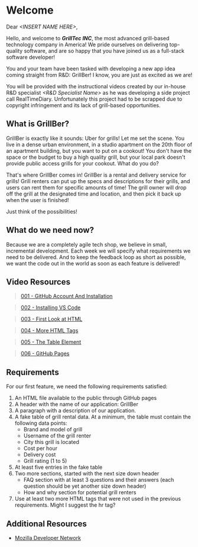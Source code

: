 # Welcome

Dear *\<INSERT NAME HERE>*,

Hello, and welcome to ***GrillTec INC***, the most advanced grill-based technology company in America! We pride ourselves on delivering top-quality software, and are so happy that you have joined us as a full-stack software developer!

You and your team have been tasked with developing a new app idea coming straight from R&D: GrillBer! I know, you are just as excited as we are! 

You will be provided with the instructional videos created by our in-house R&D specialist *\<R&D Specialist Name>* as he was developing a side project call RealTimeDiary. Unfortunately this project had to be scrapped due to copyright infringement and its lack of grill-based opportunities.

## What is GrillBer?

GrillBer is exactly like it sounds: Uber for grills! Let me set the scene. You live in a dense urban environment, in a studio apartment on the 20th floor of an apartment building, but you want to put on a cookout! You don't have the space or the budget to buy a high quality grill, but your local park doesn't provide public access grills for your cookout. What do you do?

That's where GrillBer comes in! GrillBer is a rental and delivery service for grills! Grill renters can put up the specs and descriptions for their grills, and users can rent them for specific amounts of time! The grill owner will drop off the grill at the designated time and location, and then pick it back up when the user is finished!

Just think of the possibilities! 

## What do we need **now**?

Because we are a completely agile tech shop, we believe in small, incremental development. Each week we will specify what requirements we need to be delivered. And to keep the feedback loop as short as possible, we want the code out in the world as soon as each feature is delivered!

## Video Resources
> [001 - GitHub Account And Installation](https://youtu.be/E4PiV0Llmdc)

> [002 - Installing VS Code](https://youtu.be/5GJJxZJTDWk)

> [003 - First Look at HTML](https://youtu.be/TBW4_q-L954)

> [004 - More HTML Tags](https://youtu.be/RYbkfG77qkI)

> [005 - The Table Element](https://youtu.be/fz64qmOBqvU)

> [006 - GitHub Pages](https://youtu.be/yz1tkxumEE4)

## Requirements
For our first feature, we need the following requirements satisfied:

1. An HTML file available to the public through GitHub pages
1. A header with the name of our application: GrillBer
1. A paragraph with a description of our application.
1. A fake table of grill rental data. At a minimum, the table must contain the following data points:
    - Brand and model of grill
    - Username of the grill renter
    - City this grill is located
    - Cost per hour
    - Delivery cost
    - Grill rating (1 to 5)
1. At least five entries in the fake table
1. Two more sections, started with the next size down header
    - FAQ section with at least 3 questions and their answers (each question should be yet another size down header)
    - How and why section for potential grill renters
1. Use at least two more HTML tags that were not used in the previous requirements. Might I suggest the hr tag?

## Additional Resources
- [Mozilla Developer Network](https://developer.mozilla.org/en-US/docs/Learn/HTML/Introduction_to_HTML/Getting_started)